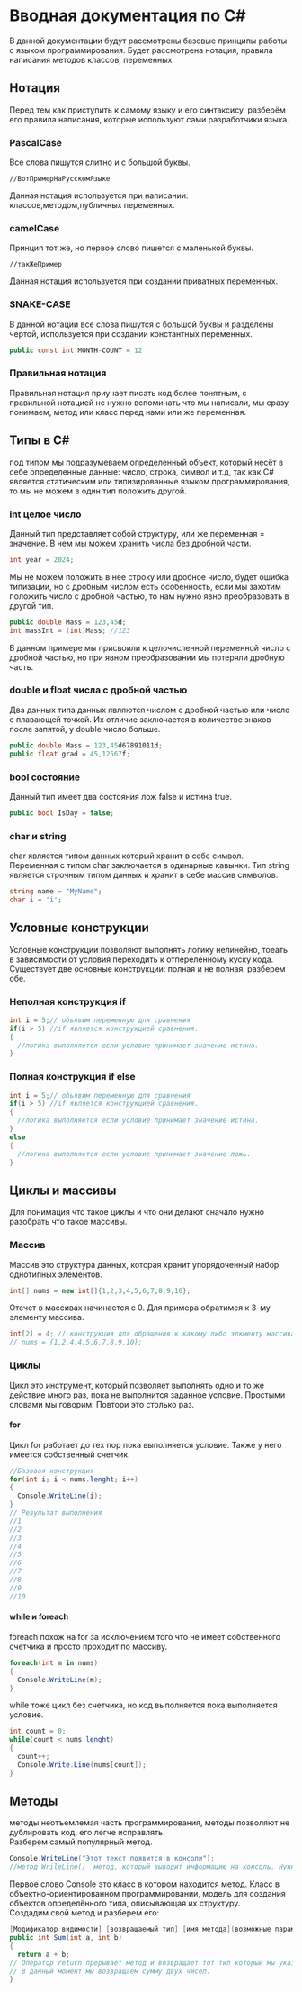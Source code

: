 # Вводная документация по C#
В данной документации будут рассмотрены базовые принципы работы с языком программирования. Будет рассмотрена нотация, правила написания методов классов, переменных.
## Нотация
Перед тем как приступить к самому языку и его синтаксису, разберём его правила написания, которые используют сами разработчики языка.

### PascalCase

Все слова пишутся слитно и с большой буквы.
```
//ВотПримерНаРусскомЯзыке
```
Данная нотация используется при написании:
классов,методом,публичных переменных.

### camelCase

Принцип тот же, но первое слово пишется с маленькой буквы.
```
//такЖеПример
```
Данная нотация используется при создании приватных переменных.

### SNAKE-CASE

В данной нотации все слова пишутся с большой буквы и разделены чертой, используется при создании константных переменных.
``` C#
public const int MONTH-COUNT = 12
```
### Правильная нотация
Правильная нотация приучает писать код более понятным, с правильной нотацией не нужно вспоминать что мы написали, мы сразу понимаем, метод или класс перед нами или же переменная.

## Типы в C#

под типом мы подразумеваем определенный объект, который несёт в себе определенные данные: число, строка, символ и т.д, так как C# является статическим или типизированные языком программирования, то мы не можем в один тип положить другой.

### int целое число
Данный тип представляет собой структуру, или же переменная = значение. В нем мы можем хранить числа без дробной части.

```C#
int year = 2024;
```
Мы не можем положить в нее строку или дробное число, будет ошибка типизации, но с дробным числом есть особенность, если мы захотим положить число с дробной частью, то нам нужно явно преобразовать в другой тип.

```C#
public double Mass = 123,45d;
int massInt = (int)Mass; //123
```
В данном примере мы присвоили к целочисленной переменной число с дробной частью, но при явном преобразовании мы потеряли дробную часть.

### double и float числа с дробной частью

Два данных типа данных являются числом с дробной частью или число с плавающей точкой. Их отличие заключается в количестве знаков после запятой, у double число больше.

```C#
public double Mass = 123,45d67891011d;
public float grad = 45,12567f;
```

### bool состояние

Данный тип имеет два состояния лож false и истина true.
```C#
public bool IsDay = false;
```

### char и string
char является типом данных который хранит в себе символ. Переменная с типом char заключается в одинарные кавычки.
Тип string является строчным типом данных и хранит в себе массив символов.
```C#
string name = "MyName";
char i = 'i';
```
## Условные конструкции
Условные конструкции позволяют выполнять логику нелинейно, тоеать в зависимости от условия переходить к отпереленному куску кода.
Существует две основные конструкции: полная и не полная, разберем обе.
### Неполная конструкция if
```C#
int i = 5;// обьявим переменную для сравнения
if(i > 5) //if является конструкцией сравнения.
{
  //логика выполняется если условие принимает значение истина.
}
```

### Полная конструкция if else

```C#
int i = 5;// обьявим переменную для сравнения
if(i > 5) //if является конструкцией сравнения.
{
  //логика выполняется если условие принимает значение истина.
}
else
{
  //логика выполняется если условие принимает значение ложь.
}

```
## Циклы и массивы

Для понимация что такое циклы и что они делают сначало нужно разобрать что такое массивы.

### Массив

Массив это структура данных, которая хранит упорядоченный набор однотипных элементов.

```C#
int[] nums = new int[]{1,2,3,4,5,6,7,8,9,10};
```
Отсчет в массивах начинается с 0. Для примера обратимся к 3-му элементу массива.
```C#
int[2] = 4; // конструкция для обращения к какому либо элкменту массива.
// nums = {1,2,4,4,5,6,7,8,9,10};
```
### Циклы

Цикл это инструмент, который позволяет выполнять одно и то же действие много раз, пока не выполнится заданное условие. Простыми словами мы говорим: Повтори это столько раз.

#### for

Цикл for работает до тех пор пока выполняется условие. Также у него имеется собственный счетчик.

```C#
//Базовая конструкция
for(int i; i < nums.lenght; i++)
{
  Console.WriteLine(i);
}
// Результат выполнения
//1
//2
//3
//4
//5
//6
//7
//8
//9
//10
```
#### while и foreach

foreach похож на for за исключением того что не имеет собственного счетчика и просто проходит по массиву.
```C#
foreach(int m in nums)
{
  Console.WriteLine(m);
}
```

while тоже цикл без счетчика, но код выполняется пока выполняется условие.

```C#
int count = 0;
while(count < nums.lenght)
{
  count++;
  Console.Write.Line(nums[count]);
}
```
## Методы

методы неотъемлемая часть программирования, методы позволяют не дублировать код, его легче исправлять.<br>
Разберем самый популярный метод.

```C#
Console.WriteLine("Этот текст появится в консоли");
//метод WrileLine()  метод, который выводит информацию на консоль. Нужно лишь передать текст в круглые скобки, скоро поговорим о синтаксисе методов и возвращающих типах.
```
Первое слово Console это класс в котором находится метод. Класс в объектно-ориентированном программировании, модель для создания объектов определённого типа, описывающая их структуру.<br>
Создадим свой метод и разберем его:

```C#
[Модификатор видимости] [возвращаемый тип] [имя метода](возможные параметры)
public int Sum(int a, int b)
{
  return a + b;
// Оператор return прерывает метод и возвращает тот тип который мы указали при создании метода.
// В данный момент мы возвращаем сумму двух чисел.
}
```

